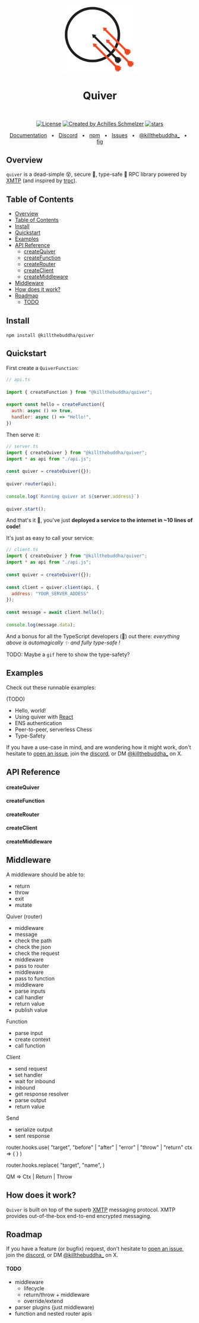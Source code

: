 <p align="center">
  <img src="quiver-logo.png" width="200px" align="center" alt="Quiver logo" />
  <h1 align="center">Quiver</h1>
</p>
<br/>
<p align="center">
<a href="https://opensource.org/licenses/MIT" rel="nofollow"><img src="https://img.shields.io/github/license/killthebuddh4/quiver" alt="License"></a>
<a href="https://twitter.com/killthebuddha_" rel="nofollow"><img src="https://img.shields.io/badge/created%20by-@killthebuddha_-4BBAAB.svg" alt="Created by Achilles Schmelzer"></a>
<a href="https://github.com/killthebuddh4/quiver" rel="nofollow"><img src="https://img.shields.io/github/stars/killthebuddh4/quiver" alt="stars"></a>
</p>

<div align="center">
  <a href="https://github.com/killthebuddh4/quiver#api-reference">Documentation</a>
  <span>&nbsp;&nbsp;•&nbsp;&nbsp;</span>
  <a href="https://discord.gg/TODO">Discord</a>
  <span>&nbsp;&nbsp;•&nbsp;&nbsp;</span>
  <a href="https://www.npmjs.com/package/TODO">npm</a>
  <span>&nbsp;&nbsp;•&nbsp;&nbsp;</span>
  <a href="https://github.com/killthebuddh4/quiver/issues/new">Issues</a>
  <span>&nbsp;&nbsp;•&nbsp;&nbsp;</span>
  <a href="https://twitter.com/killthebuddh4_">@killthebuddha_</a>
  <span>&nbsp;&nbsp;•&nbsp;&nbsp;</span>
  <a href="https://github.com/killthebuddh4/fig">fig</a>
  <br />
</div>

## Overview

`quiver` is a dead-simple 😵, secure 🔐, type-safe 🦄 RPC library powered by [XMTP](https://xmtp.org) (and inspired by [trpc](https://trpc.io)).

## Table of Contents

- [Overview](#overview)
- [Table of Contents](#table-of-contents)
- [Install](#install)
- [Quickstart](#quickstart)
- [Examples](#examples)
- [API Reference](#api-reference)
    - [createQuiver](#createquiver)
    - [createFunction](#createfunction)
    - [createRouter](#createrouter)
    - [createClient](#createclient)
    - [createMiddleware](#createmiddleware)
- [Middleware](#middleware)
- [How does it work?](#how-does-it-work)
- [Roadmap](#roadmap)
    - [TODO](#todo)

## Install

`npm install @killthebuddha/quiver`

## Quickstart

First create a `QuiverFunction`:

```JavaScript
// api.ts

import { createFunction } from "@killthebuddha/quiver";

export const hello = createFunction({
  auth: async () => true,
  handler: async () => "Hello!",
})
```

Then serve it:

```JavaScript
// server.ts
import { createQuiver } from "@killthebuddha/quiver";
import * as api from "./api.js";

const quiver = createQuiver({});

quiver.router(api);

console.log(`Running quiver at ${server.address}`)

quiver.start();
```

And that's it 🎉, you've just __deployed a service to the internet in ~10 lines of code!__

It's just as easy to call your service:

```JavaScript
// client.ts
import { createQuiver } from "@killthebuddha/quiver";
import * as api from "./api.js";

const quiver = createQuiver({});

const client = quiver.client(api, {
  address: "YOUR_SERVER_ADDESS"
});

const message = await client.hello();

console.log(message.data);
```

And a bonus for all the TypeScript developers (🦾) out there: _everything above is automagically ✨ and fully type-safe !_

TODO: Maybe a `gif` here to show the type-safety?

## Examples

Check out these runnable examples:

(TODO)

- Hello, world!
- Using quiver with [React](https://react.dev)
- ENS authentication
- Peer-to-peer, serverless Chess
- Type-Safety

If you have a use-case in mind, and are wondering how it might work, don't hesitate to [open an issue](TODO), join the [discord](TODO), or DM [@killthebuddha_](https://x.com/killthebuddha_) on X.

## API Reference

#### createQuiver

#### createFunction

#### createRouter

#### createClient

#### createMiddleware

## Middleware

A middleware should be able to:

- return
- throw
- exit
- mutate

Quiver (router)

- middleware
- message
- check the path
- check the json
- check the request
- middleware
- pass to router
- middleware
- pass to function
- middleware
- parse inputs
- call handler
- return value
- publish value

Function

- parse input
- create context
- call function

Client

- send request
- set handler
- wait for inbound
- inbound
- get response resolver
- parse output
- return value

Send

- serialize output
- sent response


router.hooks.use(
  "target",
  "before" | "after" | "error" | "throw" | "return"
  ctx => {
  }
)

router.hooks.replace(
  "target",
  "name",
)


QM => Ctx | Return | Throw












## How does it work?

`Quiver` is built on top of the superb [XMTP](https://xmtp.org) messaging protocol. XMTP provides out-of-the-box end-to-end encrypted messaging.

## Roadmap

If you have a feature (or bugfix) request, don't hesitate to [open an issue](TODO), join the [discord](TODO), or DM [@killthebuddha_](https://x.com/killthebuddha_) on X.

#### TODO

- middleware
  - lifecycle
  - return/throw + middleware
  - override/extend
- parser plugins (just middleware)
- function and nested router apis